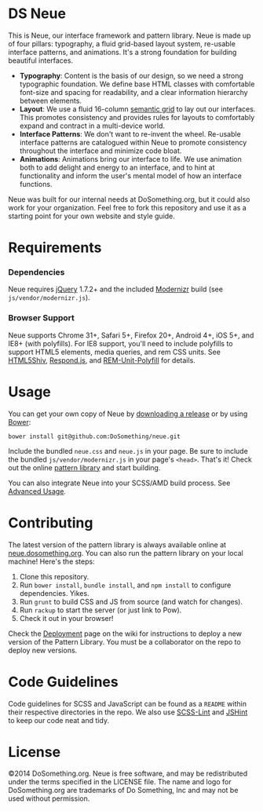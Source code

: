 # DS Neue
This is Neue, our interface framework and pattern library. Neue is made up of four pillars: typography, a fluid grid-based layout system, re-usable interface patterns, and animations. It's a strong foundation for building beautiful interfaces.

 - **Typography**: Content is the basis of our design, so we need a strong typographic foundation. We define base HTML classes with comfortable font-size and spacing for readability, and a clear information hierarchy between elements.
 - **Layout**: We use a fluid 16-column [semantic grid](http://neat.bourbon.io) to lay out our interfaces. This promotes consistency and provides rules for layouts to comfortably expand and contract in a multi-device world.
 - **Interface Patterns**: We don't want to re-invent the wheel. Re-usable interface patterns are catalogued within Neue to promote consistency throughout the interface and minimize code bloat.
 - **Animations**: Animations bring our interface to life. We use animation both to add delight and energy to an interface, and to hint at functionality and inform the user's mental model of how an interface functions.

Neue was built for our internal needs at DoSomething.org, but it could also work for your organization. Feel free to fork this repository and use it as a starting point for your own website and style guide.

# Requirements
### Dependencies
Neue requires [jQuery](http://jquery.com) 1.7.2+ and the included [Modernizr](http://modernizr.com) build (see `js/vendor/modernizr.js`).

### Browser Support
Neue supports Chrome 31+, Safari 5+, Firefox 20+, Android 4+, iOS 5+, and IE8+ (with polyfills). For IE8 support, you'll need to include polyfills to support HTML5 elements, media queries, and rem CSS units. See [HTML5Shiv](aFarkas/html5shiv), [Respond.js](scottjehl/Respond), and [REM-Unit-Polyfill](chuckcarpenter/REM-unit-polyfill) for details.

# Usage
You can get your own copy of Neue by [downloading a release](https://github.com/DoSomething/ds-neue/releases) or by using [Bower](http://bower.io):

```
bower install git@github.com:DoSomething/neue.git
```

Include the bundled `neue.css` and `neue.js` in your page. Be sure to include the bundled `js/vendor/modernizr.js` in your page's `<head>`. That's it! Check out the online [pattern library](http://neue.dosomething.org/) and start building.

You can also integrate Neue into your SCSS/AMD build process. See [Advanced Usage](wiki/Advanced-Usage).

# Contributing
The latest version of the pattern library is always available online at [neue.dosomething.org](http://neue.dosomething.org/).
You can also run the pattern library on your local machine! Here's the steps:

  1. Clone this repository.
  2. Run `bower install`, `bundle install`, and `npm install` to configure dependencies. Yikes.
  3. Run `grunt` to build CSS and JS from source (and watch for changes).
  3. Run `rackup` to start the server (or just link to Pow).
  4. Check it out in your browser!

Check the [Deployment](https://github.com/DoSomething/neue/wiki/Deployments) page on the wiki for instructions to deploy a new version of the Pattern Library. You must be a collaborator on the repo to deploy new versions.

# Code Guidelines
Code guidelines for SCSS and JavaScript can be found as a `README` within their respective directories in the repo. We also use [SCSS-Lint](https://github.com/causes/scss-lint) and [JSHint](http://www.jshint.com/) to keep our code neat and tidy.

# License
&copy;2014 DoSomething.org. Neue is free software, and may be redistributed under the terms specified in the LICENSE file. The name and logo for DoSomething.org are trademarks of Do Something, Inc and may not be used without permission.

